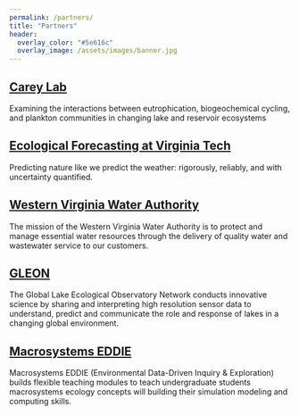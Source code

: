 ```yaml
---
permalink: /partners/
title: "Partners"
header:
  overlay_color: "#5e616c"
  overlay_image: /assets/images/banner.jpg
---
```


## [<i class="fa fa-link" aria-hidden="true"></i> Carey Lab](http://carey.biol.vt.edu)  
Examining the interactions between eutrophication, biogeochemical cycling, and plankton communities in changing lake and reservoir ecosystems
## [<i class="fa fa-link" aria-hidden="true"></i> Ecological Forecasting at Virginia Tech](https://www.ecoforecastprojectvt.org/)  
Predicting nature like we predict the weather: rigorously, reliably, and with uncertainty quantified.
## [<i class="fa fa-link" aria-hidden="true"></i> Western Virginia Water Authority](https://www.westernvawater.org)  
The mission of the Western Virginia Water Authority is to protect and manage essential water resources through the delivery of quality water and wastewater service to our customers.
## [<i class="fa fa-link" aria-hidden="true"></i> GLEON](http://gleon.org)  
The Global Lake Ecological Observatory Network conducts innovative science by sharing and interpreting high resolution sensor data to understand, predict and communicate the role and response of lakes in a changing global environment.
## [<i class="fa fa-link" aria-hidden="true"></i> Macrosystems EDDIE](http://macrosystemseddie.org)  
Macrosystems EDDIE (Environmental Data-Driven Inquiry & Exploration) builds flexible teaching modules to teach undergraduate students macrosystems ecology concepts will building their simulation modeling and computing skills.

